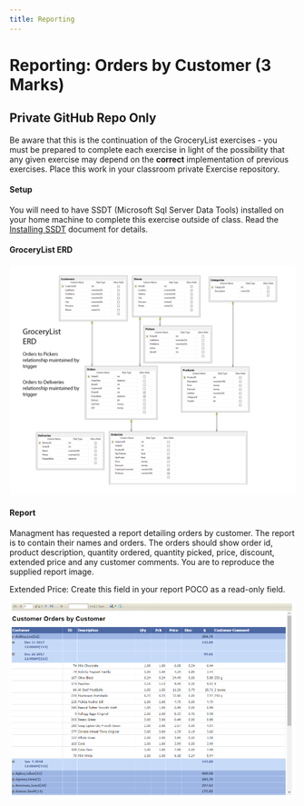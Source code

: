 ```yaml
---
title: Reporting
---
```

# Reporting:  Orders by Customer (3 Marks)

## Private GitHub Repo Only

Be aware that this is the continuation of the GroceryList exercises - you must be prepared to complete each exercise in light of the possibility that any given exercise may depend on the **correct** implementation of previous exercises. Place this work in your classroom private Exercise repository. 

#### Setup

You will need to have SSDT (Microsoft Sql Server Data Tools) installed on your home machine to complete this exercise outside of class. Read the [Installing SSDT](./reports/install_ssdt.md) document for details.

#### GroceryList ERD

![GroceryList ERD](./oltp/grocerylist_erd.png)

#### Report

Managment has requested a report detailing orders by customer. The report is to contain their names and orders. The orders should show order id, product description, quantity ordered, quantity picked, price, discount, extended price and any customer comments. You are to reproduce the supplied report image.

Extended Price: Create this field in your report POCO as a read-only field.

![Picking List Data Entry](./reports/report_image.png)
